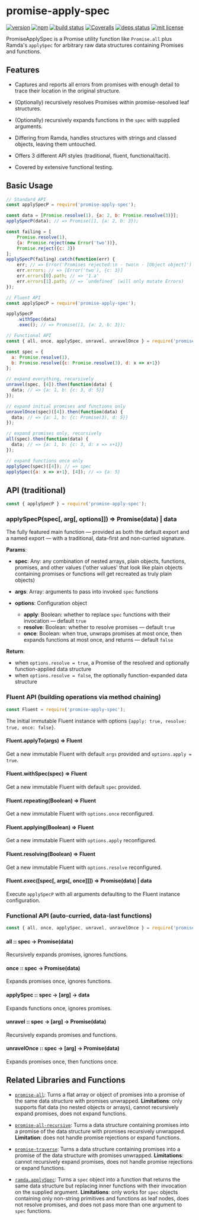 
# promise-apply-spec

[![version][version-img]][version-url]
[![npm][npmjs-img]][npmjs-url]
[![build status][travis-img]][travis-url]
[![Coveralls][coveralls-img]][coveralls-url]
[![deps status][daviddm-img]][daviddm-url]
[![mit license][license-img]][license-url]

PromiseApplySpec is a Promise utility function like `Promise.all` plus Ramda's
`applySpec` for arbitrary raw data structures containing Promises and functions.

## Features

  - Captures and reports all errors from promises with enough detail to trace their
    location in the original structure.
  
  - (Optionally) recursively resolves Promises within promise-resolved leaf structures.
  
  - (Optionally) recursively expands functions in the `spec` with supplied arguments.
  
  - Differing from Ramda, handles structures with strings and classed objects, leaving
    them untouched.
  
  - Offers 3 different API styles (traditional, fluent, functional/tacit).
  
  - Covered by extensive functional testing.

## Basic Usage

```javascript
// Standard API
const applySpecP = require('promise-apply-spec');

const data = [Promise.resolve(1), {a: 2, b: Promise.resolve(3)}];
applySpecP(data); // => Promise([1, {a: 2, b: 3});

const failing = [
    Promise.resolve(1),
    {a: Promise.reject(new Error('two'))},
    Promise.reject({c: 3})
];
applySpecP(failing).catch(function(err) {
    err; // => Error('Promises rejected:\n - two\n - [Object object]')
    err.errors; // => [Error('two'), {c: 3}]
    err.errors[0].path; // => '1.a'
    err.errors[1].path; // => `undefined` (will only mutate Errors)
});

// Fluent API
const applySpecP = require('promise-apply-spec');

applySpecP
    .withSpec(data)
    .exec(); // => Promise([1, {a: 2, b: 3});

// Functional API
const { all, once, applySpec, unravel, unravelOnce } = require('promise-apply-spec');

const spec = {
  a: Promise.resolve(1),
  b: Promise.resolve({c: Promise.resolve(3), d: x => x+1})
};

// expand everything, recursively
unravel(spec, [4]).then(function(data) {
  data; // => {a: 1, b: {c: 3, d: 5}}
});

// expand initial promises and functions only
unravelOnce(spec)([4]).then(function(data) {
  data; // => {a: 1, b: {c: Promise(3), d: 5}}
});

// expand promises only, recursively
all(spec).then(function(data) {
  data; // => {a: 1, b: {c: 3, d: x => x+1}}
});

// expand functions once only
applySpec(spec)([4]); // => spec
applySpec({a: x => x+1}, [4]); // => {a: 5}
```

## API (traditional)

```javascript
const { applySpecP } = require('promise-apply-spec');
```

### applySpecP(spec[, arg[, options]]) ⇒ Promise(data) | data

The fully featured main function &mdash; provided as both the default export and
a named export &mdash; with a traditional, data-first and non-curried signature.

**Params**:
  - **spec**: Any: any combination of nested arrays, plain objects, functions,
    promises, and other values ('other values' that look like plain objects
    containing promises or functions will get recreated as truly plain objects)
    
  - **args**: Array: arguments to pass into invoked `spec` functions
  
  - **options**: Configuration object
    - **apply**: Boolean: whether to replace `spec` functions with their
      invocation &mdash; default `true`
    - **resolve**: Boolean: whether to resolve promises &mdash; default `true`
    - **once**: Boolean: when true, unwraps promises at most once, then expands
      functions at most once, and returns &mdash; default `false`

**Return**:
  - when `options.resolve = true`, a Promise of the resolved and optionally
    function-applied data structure
  - when `options.resolve = false`, the optionally function-expanded data structure


### Fluent API (building operations via method chaining)

```javascript
const Fluent = require('promise-apply-spec');
```

The initial immutable Fluent instance with options `{apply: true, resolve: true, once: false}`.

#### Fluent.applyTo(args) ⇒ Fluent

Get a new immutable Fluent with default `args` provided and `options.apply = true`.

#### Fluent.withSpec(spec) ⇒ Fluent

Get a new immutable Fluent with default `spec` provided.

#### Fluent.repeating(Boolean) ⇒ Fluent

Get a new immutable Fluent with `options.once` reconfigured.

#### Fluent.applying(Boolean) ⇒ Fluent

Get a new immutable Fluent with `options.apply` reconfigured.

#### Fluent.resolving(Boolean) ⇒ Fluent

Get a new immutable Fluent with `options.resolve` reconfigured.

#### Fluent.exec([spec[, args[, once]]]) ⇒ Promise(data) | data

Execute `applySpecP` with all arguments defaulting to the Fluent instance configuration.


### Functional API (auto-curried, data-last functions)

```javascript
const { all, once, applySpec, unravel, unravelOnce } = require('promise-apply-spec');
```

#### all :: spec → Promise(data)

Recursively expands promises, ignores functions.

#### once :: spec → Promise(data)

Expands promises once, ignores functions.

#### applySpec :: spec → [arg] → data

Expands functions once, ignores promises.

#### unravel :: spec → [arg] → Promise(data)

Recursively expands promises and functions.

#### unravelOnce :: spec → [arg] → Promise(data)

Expands promises once, then functions once.


## Related Libraries and Functions

  - [`promise-all`](https://github.com/joakimbeng/promise-all):
    Turns a flat array or object of promises into a promise of the same data structure
    with promises unwrapped.  **Limitations**: only supports flat data (no nested objects
    or arrays), cannot recursively expand promises, does not expand functions.
  
  - [`promise-all-recursive`](https://github.com/usefulthink/promise-all-recursive):
    Turns a data structure containing promises into a promise of the data structure
    with promises recursively unwrapped.  **Limitation**: does not handle promise
    rejections or expand functions.
  
  - [`promise-traverse`](https://github.com/mvaldesdeleon/promise-traverse):
    Turns a data structure containing promises into a promise of the data structure
    with promises unwrapped.  **Limitations**: cannot recursively expand promises,
    does not handle promise rejections or expand functions.
  
  - [`ramda.applySpec`](https://ramdajs.com/docs/#applySpec):
    Turns a `spec` object into a function that returns the same data structure
    but replacing inner functions with their invocation on the supplied argument.
    **Limitations**: only works for `spec` objects containing only non-string
    primitives and functions as leaf nodes, does not resolve promises, and does
    not pass more than one argument to `spec` functions.

[version-url]: https://github.com/evan-king/promise-apply-spec/releases
[version-img]: https://img.shields.io/github/tag/evan-king/promise-apply-spec.svg?style=flat

[npmjs-url]: https://www.npmjs.com/package/promise-apply-spec
[npmjs-img]: https://img.shields.io/npm/v/promise-apply-spec.svg?style=flat

[coveralls-url]: https://coveralls.io/r/evan-king/promise-apply-spec?branch=master
[coveralls-img]: https://img.shields.io/coveralls/evan-king/promise-apply-spec.svg?style=flat

[license-url]: https://github.com/evan-king/promise-apply-spec/blob/master/LICENSE
[license-img]: https://img.shields.io/badge/license-MIT-blue.svg?style=flat

[travis-url]: https://travis-ci.org/evan-king/promise-apply-spec
[travis-img]: https://img.shields.io/travis/evan-king/promise-apply-spec.svg?style=flat

[daviddm-url]: https://david-dm.org/evan-king/promise-apply-spec
[daviddm-img]: https://img.shields.io/david/evan-king/promise-apply-spec.svg?style=flat
